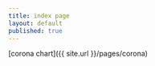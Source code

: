 ```yaml
---
title: index page
layout: default
published: true
---
```

[corona chart]({{ site.url }}/pages/corona)

